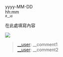 
<tr>
<td width="150" align="right">yyyy-MM-DD<br>hh:mm<br><sup><sub>#__id</sub></sup></td>
<td><p>
在此處填寫內容</p><p>
<a href="src/__pic_ID.jpg?raw=true"><img src="thumbnail/__pic_ID.webp"></a></p>
</td>
</tr>

<blockquote>
<a href="/__user">__user</a>: __comment1<br>
<a href="/__user">__user</a>: __comment2<br>
</blockquote>
